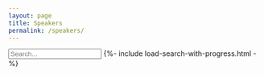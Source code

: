```yaml
---
layout: page
title: Speakers
permalink: /speakers/
---
```



<div class="search-flex-row">
  <input type="text" id="speakers-search-input" placeholder="Search...">
  {%- include load-search-with-progress.html -%}
</div>
<ul id="speakers-search-results"></ul>
<link rel="stylesheet" href="/assets/css/search-box.css">  

<style>
  .loader {
    opacity: 0.2;
    pointer-events: none;
  }

  .loader input,
  .loader ul {
    opacity: 1 !important;
  }
</style>